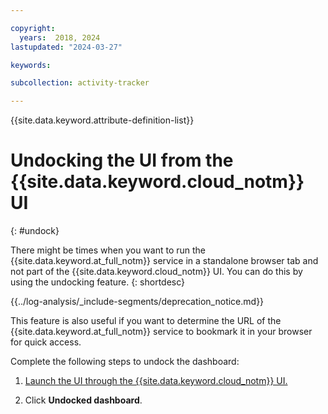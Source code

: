 ```yaml
---

copyright:
  years:  2018, 2024
lastupdated: "2024-03-27"

keywords: 

subcollection: activity-tracker

---
```


{{site.data.keyword.attribute-definition-list}}

# Undocking the UI from the {{site.data.keyword.cloud_notm}} UI
{: #undock}

There might be times when you want to run the {{site.data.keyword.at_full_notm}} service in a standalone browser tab and not part of the {{site.data.keyword.cloud_notm}} UI. You can do this by  using the undocking feature.
{: shortdesc}

<!-- Common deprecation statement -->
{{../log-analysis/_include-segments/deprecation_notice.md}}

This feature is also useful if you want to determine the URL of the {{site.data.keyword.at_full_notm}} service to bookmark it in your browser for quick access.

Complete the following steps to undock the dashboard:

1. [Launch the UI through the {{site.data.keyword.cloud_notm}} UI.](/docs/activity-tracker?topic=activity-tracker-launch#launch_cloud_ui)

2. Click **Undocked dashboard**.
